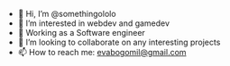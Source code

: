 - 👋 Hi, I’m @somethingololo
- 👀 I’m interested in webdev and gamedev
- 🌱 Working as a Software engineer
- 💞️ I’m looking to collaborate on any interesting projects
- 📫 How to reach me: evabogomil@gmail.com

<!---
somethingololo/somethingololo is a ✨ special ✨ repository because its `README.md` (this file) appears on your GitHub profile.
You can click the Preview link to take a look at your changes.
--->
